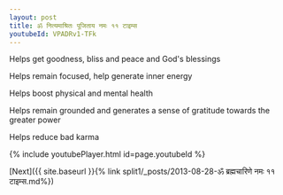 ```yaml
---
layout: post
title: ॐ नित्यमाश्रितः पूजिताय नमः ११ टाइम्स
youtubeId: VPADRv1-TFk
---
```

 
 
Helps get goodness, bliss and peace and God's blessings
 
Helps remain focused, help generate inner energy 
 
Helps boost physical and mental health 
 
Helps remain grounded and generates a sense of gratitude towards the greater power 
 
Helps reduce bad karma
 
 
 
 


{% include youtubePlayer.html id=page.youtubeId %}
 
[Next]({{ site.baseurl }}{% link  split1/_posts/2013-08-28-ॐ ब्रह्मचारिणे नमः ११ टाइम्स.md%})
 
